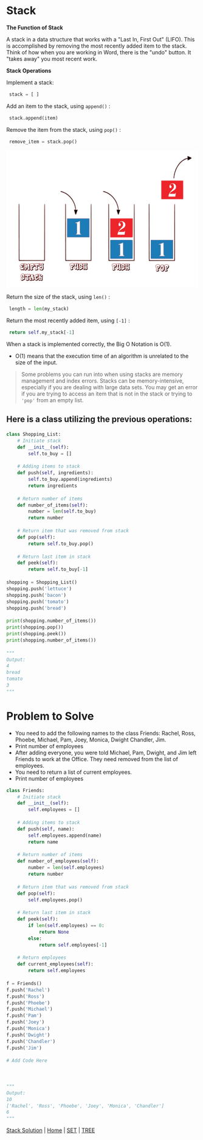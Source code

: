 # **Stack**


**The Function of Stack**

A stack in a data structure that works with a "Last In, First Out" (LIFO). This is accomplished by removing the most recently added item to the stack. Think of how when you are working in Word, there is the "undo" button. It "takes away" you most recent work. 



**Stack Operations**


Implement a stack:
```python
 stack = [ ]
 ```

Add an item to the stack, using `append()` :
```python
 stack.append(item)
 ```

Remove the item from the stack, using `pop()` :
```python
 remove_item = stack.pop()
 ```

![Stack](https://github.com/Dynara/cse212_tutorial_project/blob/ef7739d0986b2bde2646447b9130fa3171debfec/STACK/Stack-img.jpg)

Return the size of the stack, using `len()` :
```python
 length = len(my_stack)
 ```

Return the most recently added item, using `[-1]` :
```python
 return self.my_stack[-1]
 ```

When a stack is implemented correctly, the Big O Notation is O(1). 
- O(1) means that the execution time of an algorithm is unrelated to the size of the input.
 
> Some problems you can run into when using stacks are memory management and index errors. Stacks can be memory-intensive, especially if you are dealing with large data sets. You may get an error if you are trying to access an item that is not in the stack or trying to `'pop'` from an empty list.

## Here is a class utilizing the previous operations: ##
```python
class Shopping_List:
    # Initiate stack
    def __init__(self):
        self.to_buy = []

    # Adding items to stack
    def push(self, ingredients):
        self.to_buy.append(ingredients)
        return ingredients
    
    # Return number of items
    def number_of_items(self):
        number = len(self.to_buy)
        return number

    # Return item that was removed from stack
    def pop(self):
        return self.to_buy.pop()
    
    # Return last item in stack
    def peek(self):
        return self.to_buy[-1]
    
shopping = Shopping_List()
shopping.push('lettuce')
shopping.push('bacon')
shopping.push('tomato')
shopping.push('bread')

print(shopping.number_of_items())  
print(shopping.pop())
print(shopping.peek())
print(shopping.number_of_items())

"""
Output:
4
bread
tomato
3
"""
```

**Problem to Solve** 
=
- You need to add the following names to the class Friends: Rachel, Ross, Phoebe, Michael, Pam, Joey, Monica, Dwight Chandler, Jim.
- Print number of employees
- After adding everyone, you were told Michael, Pam, Dwight, and Jim left Friends to work at the Office. They need removed from the list of employees. 
- You need to return a list of current employees.
- Print number of employees

```python
class Friends:
    # Initiate stack
    def __init__(self):
        self.employees = []

    # Adding items to stack
    def push(self, name):
        self.employees.append(name)
        return name
    
    # Return number of items
    def number_of_employees(self):
        number = len(self.employees)
        return number

    # Return item that was removed from stack
    def pop(self):
        self.employees.pop()
    
    # Return last item in stack
    def peek(self):
        if len(self.employees) == 0:
            return None
        else:
            return self.employees[-1]
    
    # Return employees
    def current_employees(self):
        return self.employees

f = Friends()
f.push('Rachel')
f.push('Ross')
f.push('Phoebe')
f.push('Michael')
f.push('Pam')
f.push('Joey')
f.push('Monica')
f.push('Dwight')
f.push('Chandler')
f.push('Jim')

# Add Code Here



"""
Output:
10
['Rachel', 'Ross', 'Phoebe', 'Joey', 'Monica', 'Chandler']
6
"""
```


[Stack Solution](https://github.com/Dynara/cse212_tutorial_project/blob/ef7739d0986b2bde2646447b9130fa3171debfec/STACK/stack_problem_SOLVED.py) | [Home](https://github.com/Dynara/cse212_tutorial_project/blob/ef7739d0986b2bde2646447b9130fa3171debfec/README.md) | [SET](https://github.com/Dynara/cse212_tutorial_project/blob/22501e85cdc7cff803caf8595d4c676d2a4e4a7b/SET/SET.md) | [TREE](https://github.com/Dynara/cse212_tutorial_project/blob/main/TREE/TREE.md)
